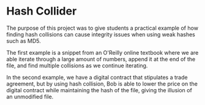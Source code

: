 # Hash Collider

The purpose of this project was to give students a practical example of how finding hash collisions can cause integrity issues when using weak hashes such as MD5.

The first example is a snippet from an O'Reilly online textbook where we are able iterate through a large amount of numbers, append it at the end of the file, and find multiple collisions as we continue iterating.

In the second example, we have a digital contract that stipulates a trade agreement, but by using hash collision, Bob is able to lower the price on the digital contract while maintaining the hash of the file, giving the illusion of an unmodified file.